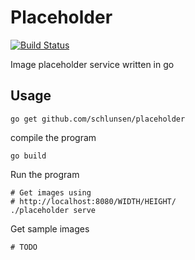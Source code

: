 # Placeholder
[![Build Status](https://cloud.drone.io/api/badges/schlunsen/placeholder/status.svg)](https://cloud.drone.io/schlunsen/placeholder)

Image placeholder service written in go

## Usage

```
go get github.com/schlunsen/placeholder
```
    
compile the program
```
go build
```
Run the program
```
# Get images using 
# http://localhost:8080/WIDTH/HEIGHT/
./placeholder serve
```


Get sample images
```
# TODO
```

